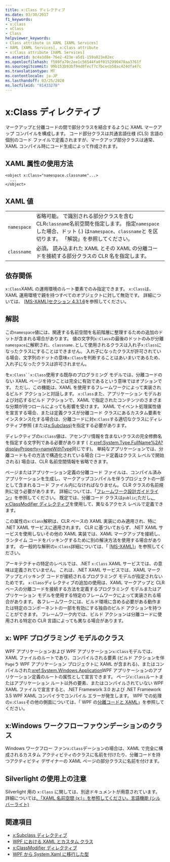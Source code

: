 ```yaml
---
title: x:Class ディレクティブ
ms.date: 03/30/2017
f1_keywords:
- x:Class
- xClass
- Class
helpviewer_keywords:
- Class attribute in XAML [XAML Services]
- XAML [XAML Services], x:Class attribute
- x:Class attribute [XAML Services]
ms.assetid: bc4a3d8e-76e2-423e-a5d1-159a023e82ec
ms.openlocfilehash: f589fa70c2ee1c56544fa0f0152990478aa3761f
ms.sourcegitcommit: 99b153b93bf94d0fecf7c7bcecb58ac424dfa47c
ms.translationtype: MT
ms.contentlocale: ja-JP
ms.lasthandoff: 03/25/2020
ms.locfileid: "81433278"
---
```

# <a name="xclass-directive"></a>x:Class ディレクティブ
マークアップと分離コードの間で部分クラスを結合するように XAML マークアップ コンパイルを構成します。 コード部分クラスは共通言語仕様 (CLS) 言語の個別のコード ファイルで定義されますが、マークアップ部分クラスは通常、XAML コンパイル時にコード生成によって作成されます。

## <a name="xaml-attribute-usage"></a>XAML 属性の使用方法

```xaml
<object x:Class="namespace.classname"...>
  ...
</object>
```

## <a name="xaml-values"></a>XAML 値

|||
|-|-|
|`namespace`|省略可能。 で識別される部分クラスを含む CLR`classname`名前空間を指定します。 指定`namespace`した場合、ドット (.) は`namespace`、`classname`と を区切ります。 「解説」を参照してください。|
|`classname`|必須。 読み込まれた XAML とその XAML の分離コードを接続する部分クラスの CLR 名を指定します。|

## <a name="dependencies"></a>依存関係

`x:Class`XAML の運用環境のルート要素でのみ指定できます。 `x:Class`は、XAML 運用環境で親を持つすべてのオブジェクトに対して無効です。 詳細については、 [ \[MS-XAML\]セクション 4.3.1.6](https://docs.microsoft.com/previous-versions/msp-n-p/ff650760(v=pandp.10))を参照してください。

## <a name="remarks"></a>解説

この`namespace`値には、関連する名前空間を名前階層に整理するための追加のドットが含まれる場合があります。 値の文字列`x:Class`の最後のドットのみが分離`namespace`に解釈され、`classname.`として使用されるクラスは入れ子`x:Class`になったクラスにすることはできません。 入れ子になったクラスが許可されている場合、文字列のドットの意味`x:Class`を判断することはあいまいであるため、入れ子になったクラスは許可されません。

を`x:Class``x:Class`使用する既存のプログラミング モデルでは、分離コードのない XAML ページを持つことは完全に有効であるという意味ではオプションです。 ただし、この機能は、XAML を使用するフレームワークによって実装されるビルド アクションと対話します。 `x:Class`また、アプリケーション モデルおよび対応するビルド アクションで、XAML で指定されたコンテンツのさまざまな分類が持つロールによっても影響を受けます。 XAML でイベント処理属性値を宣言する場合、または定義クラスが分離コード クラスにあるカスタム要素をインスタンス化する場合は、分離コードに対`x:Class`する適切なクラスにディレクティブ参照 (または[x:Subclass)](xsubclass-directive.md)を指定する必要があります。

ディレクティブの`x:Class`値は、アセンブリ情報を含まないクラスの完全修飾名を指定する文字列である必要があります ( と<xref:System.Type.FullName%2A?displayProperty=nameWithType>同じです)。 単純なアプリケーションでは、分離コードもその方法で構造化されている場合 (コード定義はクラス レベルで開始される) 場合は、CLR 名前空間情報を省略できます。

ページまたはアプリケーション定義の分離コード ファイルは、コンパイル済みアプリケーションを生成し、マークアップコンパイルを伴うプロジェクトの一部として含まれるコード ファイル内になければなりません。 CLR クラスの名前規則に従う必要があります。 詳細については、「[フレームワーク設計ガイドライン](../../../api/index.md)」を参照してください。 既定では、分離コード クラスは`public`;ただし[、x:ClassModifier ディレクティブ](xclassmodifier-directive.md)を使用して、異なるアクセス レベルで定義できます。

この属性の`x:Class`解釈は、CLR ベースの XAML 実装にのみ適用され、特に .NET XAML サービスに適用されます。 CLR に基づいておらず、.NET XAML サービスを使用しないその他の XAML 実装では、XAML マークアップを接続し、ランタイム コードをバッキングするために別の解決方法を使用する場合があります。 の一般的な解釈の`x:Class`詳細については、「 [ \[MS-XAML\]](https://docs.microsoft.com/previous-versions/msp-n-p/ff650760(v=pandp.10))」を参照してください。

アーキテクチャの特定のレベルでは、.NET `x:Class` XAML サービスでは、の意味は定義されていません。 これは、.NET XAML サービスでは、XAML マークアップとバッキング コードが接続されるプログラミング モデルが指定されないためです。 `x:Class`ディレクティブの追加の使用は、XAML マークアップと CLR ベースの分離コードを接続する方法を定義するプログラミング モデルまたはアプリケーション モデルを使用する特定のフレームワークによって実装される場合があります。 各フレームワークには、ビルド環境に含める必要がある動作または特定のコンポーネントの一部を有効にする独自のビルド アクションを持つことができます。 フレームワーク内では、ビルド アクションは分離コードに使用される特定の CLR 言語によっても異なる場合があります。

## <a name="xclass-in-the-wpf-programming-model"></a>x: WPF プログラミング モデルのクラス

WPF アプリケーションおよび WPF アプリケーション`x:Class`モデルでは、XAML ファイルのルートであり、コンパイルされる要素 (ビルド アクションを伴`Page`う WPF アプリケーション プロジェクトに XAML が含まれる)、またはコンパイルされた<xref:System.Windows.Application>WPF アプリケーションのアプリケーション定義のルートの属性として宣言できます。 ページ`x:Class`ルートまたはアプリケーション ルート以外の要素、またはコンパイルされていない WPF XAML ファイルで宣言すると、.NET Framework 3.0 および .NET Framework 3.5 WPF XAML コンパイラでコンパイル エラーが発生します。 WPF での処理の`x:Class`その他の側面については、「 WPF の[分離コードと XAML](../../framework/wpf/advanced/code-behind-and-xaml-in-wpf.md)」を参照してください。

## <a name="xclass-for-windows-workflow-foundation"></a>x:Windows ワークフローファウンデーションのクラス
Windows ワークフロー ファン`x:Class`デーションの場合は、XAML で完全に構成されるカスタム アクティビティのクラスに名前を付けたり、分離コードを持つアクティビティ デザイナーの XAML ページの部分クラスに名前を付けます。

## <a name="silverlight-usage-notes"></a>Silverlight の使用上の注意

Silverlight 用の `x:Class` に関しては、別途ドキュメントが用意されています。 詳細については[、「XAML 名前空間 (x:)」を参照してください。言語機能 (シルバーライト)](https://docs.microsoft.com/previous-versions/windows/silverlight/dotnet-windows-silverlight/cc188995(v=vs.95))

## <a name="see-also"></a>関連項目

- [x:Subclass ディレクティブ](xsubclass-directive.md)
- [WPF における XAML とカスタム クラス](../../framework/wpf/advanced/xaml-and-custom-classes-for-wpf.md)
- [x:ClassModifier ディレクティブ](xclassmodifier-directive.md)
- [WPF から System.Xaml に移行した型](../../framework/wpf/advanced/types-migrated-from-wpf-to-system.md)

